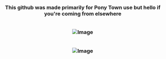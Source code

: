 # <h3 align="center">This github was made primarily for Pony Town use but hello if you're coming from elsewhere 

# <h3 align="center"> ![Image](https://media4.giphy.com/media/v1.Y2lkPTc5MGI3NjExdmtrNjM4cW8xcTV0bW04aG91am01MnBvYW1xNHR1aTdlZmQ5NmxkZiZlcD12MV9pbnRlcm5hbF9naWZfYnlfaWQmY3Q9Zw/rF5e1WuaDYKGnV8Pjg/giphy.gif)
# <h3 align="center"> ![Image](https://media3.giphy.com/media/jRL0E0Lwv85mKfuOqx/giphy.gif?)
